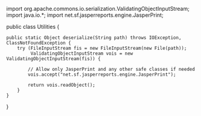 import org.apache.commons.io.serialization.ValidatingObjectInputStream;
import java.io.*;
import net.sf.jasperreports.engine.JasperPrint;

public class Utilities {

    public static Object deserialize(String path) throws IOException, ClassNotFoundException {
        try (FileInputStream fis = new FileInputStream(new File(path));
             ValidatingObjectInputStream vois = new ValidatingObjectInputStream(fis)) {

            // Allow only JasperPrint and any other safe classes if needed
            vois.accept("net.sf.jasperreports.engine.JasperPrint");

            return vois.readObject();
        }
    }
}